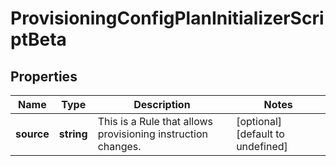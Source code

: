 # ProvisioningConfigPlanInitializerScriptBeta

## Properties

Name | Type | Description | Notes
------------ | ------------- | ------------- | -------------
**source** | **string** | This is a Rule that allows provisioning instruction changes. | [optional] [default to undefined]

